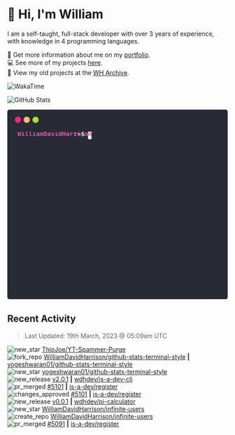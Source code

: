 # 👋 Hi, I'm William
I am a self-taught, full-stack developer with over 3 years of experience, with knowledge in 4 programming languages.

🧑 Get more information about me on my [portfolio](https://wdh.gg/dev).
<br>
💻 See more of my projects [here](https://github.com/wdhdev).
<br>
📁 View my old projects at the [WH Archive](https://wharchive.org).

![WakaTime](https://wakatime.com/badge/user/817e29c1-e1ac-4adc-936b-37bfa447c165.svg?style=for-the-badge)

![GitHub Stats](https://github-readme-stats.vercel.app/api?username=williamdavidharrison&theme=algolia&show_icons=true&border_radius=8&count_private=true&include_all_commits=true)

![GitHub Stats Terminal Style](github_stats.svg)

## Recent Activity
<!--RECENT_ACTIVITY:last_update-->
> Last Updated: 19th March, 2023 @ 05:09am UTC
<!--RECENT_ACTIVITY:last_update_end-->

<!--RECENT_ACTIVITY:start-->
![new_star](https://cdn.jsdelivr.net/gh/Readme-Workflows/Readme-Icons@main/icons/octicons/StarredRepositoryYellow.svg) [ThioJoe/YT-Spammer-Purge](https://github.com/ThioJoe/YT-Spammer-Purge)<br>
![fork_repo](https://cdn.jsdelivr.net/gh/Readme-Workflows/Readme-Icons@main/icons/octicons/ForkedRepository.svg) [WilliamDavidHarrison/github-stats-terminal-style](https://github.com/WilliamDavidHarrison/github-stats-terminal-style) **|** [yogeshwaran01/github-stats-terminal-style](https://github.com/yogeshwaran01/github-stats-terminal-style)<br>
![new_star](https://cdn.jsdelivr.net/gh/Readme-Workflows/Readme-Icons@main/icons/octicons/StarredRepositoryYellow.svg) [yogeshwaran01/github-stats-terminal-style](https://github.com/yogeshwaran01/github-stats-terminal-style)<br>
![new_release](https://cdn.jsdelivr.net/gh/Readme-Workflows/Readme-Icons@main/icons/octicons/Release.svg) [v2.0.1](https://github.com/wdhdev/is-a-dev-cli/releases/tag/v2.0.1) **|** [wdhdev/is-a-dev-cli](https://github.com/wdhdev/is-a-dev-cli)<br>
![pr_merged](https://cdn.jsdelivr.net/gh/Readme-Workflows/Readme-Icons@main/icons/octicons/PullRequestMerged.svg) [#5101](https://github.com/is-a-dev/register/pull/5101) **|** [is-a-dev/register](https://github.com/is-a-dev/register)<br>
![changes_approved](https://cdn.jsdelivr.net/gh/Readme-Workflows/Readme-Icons@main/icons/octicons/ApprovedChanges.svg) [#5101](https://github.com/is-a-dev/register/pull/5101#pullrequestreview-1347348351) **|** [is-a-dev/register](https://github.com/is-a-dev/register)<br>
![new_release](https://cdn.jsdelivr.net/gh/Readme-Workflows/Readme-Icons@main/icons/octicons/Release.svg) [v0.0.1](https://github.com/wdhdev/pi-calculator/releases/tag/v0.0.1) **|** [wdhdev/pi-calculator](https://github.com/wdhdev/pi-calculator)<br>
![new_star](https://cdn.jsdelivr.net/gh/Readme-Workflows/Readme-Icons@main/icons/octicons/StarredRepositoryYellow.svg) [WilliamDavidHarrison/infinite-users](https://github.com/WilliamDavidHarrison/infinite-users)<br>
![create_repo](https://cdn.jsdelivr.net/gh/Readme-Workflows/Readme-Icons@main/icons/octicons/Repository.svg) [WilliamDavidHarrison/infinite-users](https://github.com/WilliamDavidHarrison/infinite-users)<br>
![pr_merged](https://cdn.jsdelivr.net/gh/Readme-Workflows/Readme-Icons@main/icons/octicons/PullRequestMerged.svg) [#5091](https://github.com/is-a-dev/register/pull/5091) **|** [is-a-dev/register](https://github.com/is-a-dev/register)<br>
<!--RECENT_ACTIVITY:end-->
